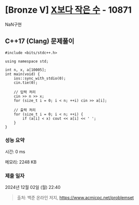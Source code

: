 # [Bronze V] [X보다 작은 수](https://www.acmicpc.net/problem/10871) - 10871 

NaN구현

## C++17 (Clang) 문제풀이

```C++17 (Clang)
#include <bits/stdc++.h>

using namespace std;

int n, x, a[10005];
int main(void) {
    ios::sync_with_stdio(0);
    cin.tie(0);
    
    // 입력 처리
    cin >> n >> x;
    for (size_t i = 0; i < n; ++i) cin >> a[i];
    
    // 출력 처리
    for (size_t i = 0; i < n; ++i) {
        if (a[i] < x) cout << a[i] << ' ';
    }
}
```

### 성능 요약

시간: 0 ms

메모리: 2248 KB

### 제출 일자

2024년 12월 02일 (월) 22:40

> 출처: 백준 온라인 저지, https://www.acmicpc.net/problemset 


